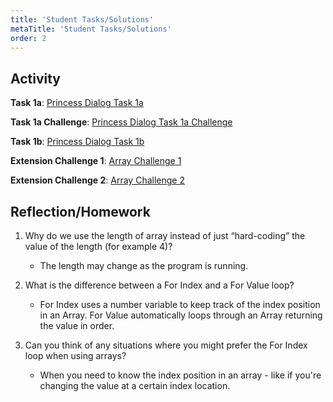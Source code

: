```yaml
---
title: 'Student Tasks/Solutions'
metaTitle: 'Student Tasks/Solutions'
order: 2
---
```


## Activity

**Task 1a**: [Princess Dialog Task 1a](https://arcade.makecode.com/34696-09765-65721-08900)

**Task 1a Challenge**: [Princess Dialog Task 1a Challenge](https://arcade.makecode.com/48785-95936-04602-99356)

**Task 1b**: [Princess Dialog Task 1b](https://arcade.makecode.com/86812-88909-48862-69761)

**Extension Challenge 1**: [Array Challenge 1](https://arcade.makecode.com/81699-74721-32725-86320)

**Extension Challenge 2**: [Array Challenge 2](https://arcade.makecode.com/75106-03555-46831-89803)

## Reflection/Homework 

1. Why do we use the length of array instead of just “hard-coding” the value of the length (for example 4)?
    * The length may change as the program is running.

2. What is the difference between a For Index and a For Value loop?
    * For Index uses a number variable to keep track of the index position in an Array.  For Value automatically loops through an Array returning the value in order.
3. Can you think of any situations where you might prefer the For Index loop when using arrays?
    * When you need to know the index position in an array - like if you're changing the value at a certain index location.